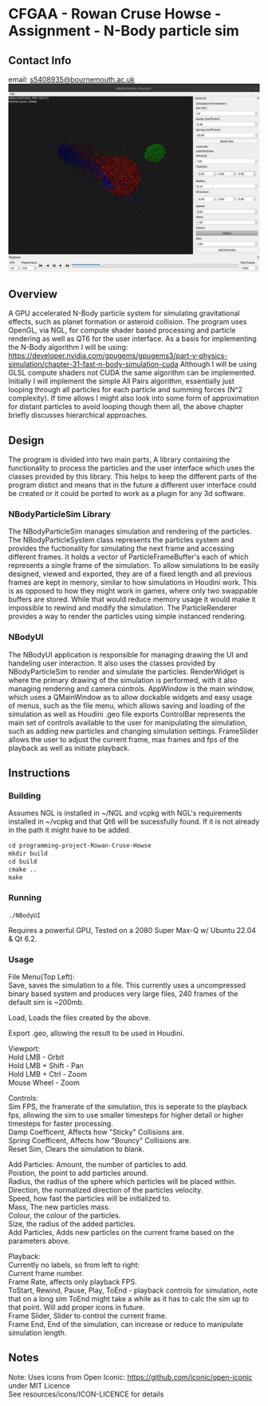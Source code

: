 # CFGAA - Rowan Cruse Howse - Assignment - N-Body particle sim
## Contact Info
email: s5408935@bournemouth.ac.uk
![Screenshot of application](/docs/images/Screenshot%20from%202023-04-29%2009-07-51.png "Screenshot")


## Overview
A GPU accelerated N-Body particle system for simulating gravitational effects, such as planet formation or asteroid collision. 
The program uses OpenGL, via NGL, for compute shader based processing and particle rendering as well as QT6 for the user interface.
As a basis for implementing the N-Body algorithm I will be using: https://developer.nvidia.com/gpugems/gpugems3/part-v-physics-simulation/chapter-31-fast-n-body-simulation-cuda
Although I will be using GLSL compute shaders not CUDA the same algorithm can be implemented.
Initially I will implement the simple All Pairs algorithm, essentially just looping through all particles for each particle and summing forces (N^2 complexity). If time allows I might also look into some form of approximation for distant particles to avoid looping though them all, the above chapter briefly discusses hierarchical approaches.

## Design
The program is divided into two main parts, A library containing the functionality to process the particles and the user interface which uses the classes provided by this library.
This helps to keep the different parts of the program distict and means that in the future a different user interface could be created or it could be ported to work as a plugin for any 3d software.

### NBodyParticleSim Library
The NBodyParticleSim manages simulation and rendering of the particles. 
The NBodyParticleSystem class represents the particles system and provides the fuctionality for simulating the next frame and accessing different frames.
It holds a vector of ParticleFrameBuffer's each of which represents a single frame of the simulation.
To allow simulations to be easily designed, viewed and exported, they are of a fixed length and all previous frames are kept in memory, similar to how simulations in Houdini work. This is as opposed to how they might work in games, where only two swappable buffers are stored. While that would reduce memory usage it would make it impossible to rewind and modify the simulation.
The ParticleRenderer provides a way to render the particles using simple instanced rendering.

### NBodyUI
The NBodyUI application is responsible for managing drawing the UI and handeling user interaction. It also uses the classes provided by NBodyParticleSim to render and simulate the particles.
RenderWidget is where the primary drawing of the simulation is performed, with it also managing rendering and camera controls.
AppWindow is the main window, which uses a QMainWindow as to allow dockable widgets and easy usage of menus, such as the file menu, which allows saving and loading of the simulation as well as Houdini .geo file exports
ControlBar represents the main set of controls available to the user for manipulating the simulation, such as adding new particles and changing simulation settings.
FrameSlider allows the user to adjust the current frame, max frames and fps of the playback as well as initiate playback.

## Instructions
### Building
Assumes NGL is installed in ~/NGL and vcpkg with NGL's requirements installed in ~/vcpkg and that Qt6 will be sucessfully found. If it is not already in the path it might have to be added.
```
cd programming-project-Rowan-Cruse-Howse  
mkdir build  
cd build  
cmake ..  
make  
```
### Running
```
./NBodyUI  
```
Requires a powerful GPU, Tested on a 2080 Super Max-Q w/ Ubuntu 22.04 & Qt 6.2.

### Usage 
File Menu(Top Left):  
Save, saves the simulation to a file. This currently uses a uncompressed binary based system and produces very large files, 240 frames of the default sim is ~200mb.

Load, Loads the files created by the above.  

Export .geo, allowing the result to be used in Houdini.

Viewport:  
Hold LMB - Orbit  
Hold LMB + Shift - Pan  
Hold LMB + Ctrl - Zoom  
Mouse Wheel - Zoom  

Controls:  
Sim FPS, the framerate of the simulation, this is seperate to the playback fps, allowing the sim to use smaller timesteps for higher detail or higher timesteps for faster processing.  
Damp Coefficent, Affects how "Sticky" Collisions are.  
Spring Coefficent, Affects how "Bouncy" Collisions are.  
Reset Sim, Clears the simulation to blank.  

Add Particles:
Amount, the number of particles to add.  
Poistion, the point to add particles around.  
Radius, the radius of the sphere which particles will be placed within.  
Direction, the normalized direction of the particles velocity.  
Speed, how fast the particles will be initialized to.  
Mass, The new particles mass.  
Colour, the colour of the particles.  
Size, the radius of the added particles.  
Add Particles, Adds new particles on the current frame based on the parameters above.  

Playback:  
Currently no labels, so from left to right:  
Current frame number.  
Frame Rate, affects only playback FPS.  
ToStart, Rewind, Pause, Play, ToEnd - playback controls for simulation, note that on a long sim ToEnd might take a while as it has to calc the sim up to that point. Will add proper icons in future.  
Frame Slider, Slider to control the current frame.  
Frame End, End of the simulation, can increase or reduce to manipulate simulation length.  

## Notes
Note: Uses icons from Open Iconic: https://github.com/iconic/open-iconic under MIT Licence  
See resources/icons/ICON-LICENCE for details
